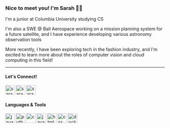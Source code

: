 ### Nice to meet you! I'm Sarah :woman_technologist:

I'm a junior at Columbia University studying CS

I'm also a SWE @ Ball Aerospace working on a mission planning system for a future satellite, and I have experience developing various astronomy observation tools

More recently, I have been exploring tech in the fashion industry, and I'm excited to learn more about the roles of computer vision and cloud computing in this field!

---

#### Let's Connect!
[<img align="left" alt="sarahtang | LinkedIn" width="30px" src="https://cdn4.iconfinder.com/data/icons/colorful-guache-social-media-logos-1/159/social-media_linkedin-1024.png">][linkedin]
[<img align="left" alt="sarahtang | Gmail" width="30px" src="https://cdn3.iconfinder.com/data/icons/colorful-guache-social-media-logos-1/154/social-media_email_new-3-512.png">][gmail]
[<img align="left" alt="sarahtang | WordPress" width="30px" src="https://cdn2.iconfinder.com/data/icons/colorful-guache-social-media-logos-1/157/social-media_wordpress-512.png">][wordpress]

[linkedin]: https://www.linkedin.com/in/sarahtang1/
[gmail]: mailto:sarah.tang@columbia.edu
[wordpress]: https://brainsproutblog.wordpress.com/

<br />
<br />

#### Languages & Tools
<picture><img align="left" alt="java" width="30px" src="https://cdn4.iconfinder.com/data/icons/logos-and-brands/512/181_Java_logo_logos-512.png"/></picture>
<picture><img align="left" alt="python" width="30px" src="https://cdn4.iconfinder.com/data/icons/logos-and-brands/512/267_Python_logo-512.png"/></picture>
<picture><img align="left" alt="c" width="30px" src="https://upload.wikimedia.org/wikipedia/commons/thumb/1/18/C_Programming_Language.svg/760px-C_Programming_Language.svg.png?20201031132917"/></picture>
<picture><img align="left" alt="javascript" width="30px" src="https://cdn2.iconfinder.com/data/icons/designer-skills/128/code-programming-javascript-software-develop-command-language-512.png"/></picture>
<picture><img align="left" alt="html" width="30px" src="https://cdn0.iconfinder.com/data/icons/HTML5/512/HTML_Logo.png"/></picture>
<picture><img align="left" alt="css" width="30px" src="https://cdn1.iconfinder.com/data/icons/logotypes/32/badge-css-3-512.png"/></picture>
<picture><img align="left" alt="docker" width="30px" src="https://cdn4.iconfinder.com/data/icons/logos-and-brands/512/97_Docker_logo_logos-512.png"/></picture>

<!--
**sarahtang7/sarahtang7** is a ✨ _special_ ✨ repository because its `README.md` (this file) appears on your GitHub profile.

Here are some ideas to get you started:

- 🔭 I’m currently working on ...
- 🌱 I’m currently learning ...
- 👯 I’m looking to collaborate on ...
- 🤔 I’m looking for help with ...
- 💬 Ask me about ...
- 📫 How to reach me: ...
- 😄 Pronouns: ...
- ⚡ Fun fact: ...
-->

